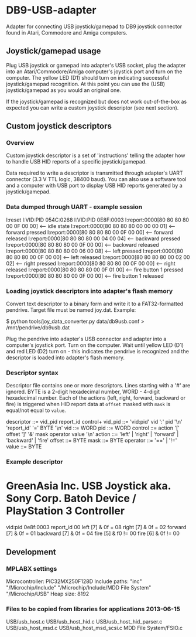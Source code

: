 DB9-USB-adapter
===============

Adapter for connecting USB joystick/gamepad to DB9 joystick connector found in
Atari, Commodore and Amiga computers.

Joystick/gamepad usage
----------------------

Plug USB joystick or gamepad into adapter's USB socket, plug the adapter into
an Atari/Commodore/Amiga computer's joystick port and turn on the computer.
The yellow LED (D1) should turn on indicating successful joystick/gamepad 
recognition. At this point you can use the (USB) joystick/gamepad as you would
an original one.

If the joystick/gamepad is recognized but does not work out-of-the-box
as expected you can write a custom joystick descriptor (see next section).

Custom joystick descriptors
---------------------------

### Overview

Custom joystick descriptor is a set of 'instructions' telling the adapter
how to handle USB HID reports of a specific joystick/gamepad.

Data required to write a descriptor is transmitted through adapter's UART
connector (3.3 V TTL logic, 38400 baud). You can also use a software tool
and a computer with USB port to display USB HID reports generated by a
joystick/gamepad.

### Data dumped through UART - example session

I:reset
I:VID:PID 054C:0268
I:VID:PID 0E8F:0003
I:report:0000[80 80 80 80 00 0F 00 00] <-- idle state
I:report:0000[80 80 80 80 00 00 00 01] <-- forward pressed
I:report:0000[80 80 80 80 00 0F 00 00] <-- forward released
I:report:0000[80 80 80 80 00 04 00 04] <-- backward pressed
I:report:0000[80 80 80 80 00 0F 00 00] <-- backward released
I:report:0000[80 80 80 80 00 06 00 08] <-- left pressed
I:report:0000[80 80 80 80 00 0F 00 00] <-- left released
I:report:0000[80 80 80 80 00 02 00 02] <-- right pressed
I:report:0000[80 80 80 80 00 0F 00 00] <-- right released
I:report:0000[80 80 80 80 00 0F 01 00] <-- fire button 1 pressed
I:report:0000[80 80 80 80 00 0F 00 00] <-- fire button 1 released

### Loading joystick descriptors into adapter's flash memory

Convert text descriptor to a binary form and write it to a FAT32-formatted
pendrive. Target file must be named joy.dat. Example:

  $ python tools/joy_data_converter.py data/db9usb.conf > /mnt/pendrive/db9usb.dat

Plug the pendrive into adapter's USB connector and adapter into a computer's
joystick port. Turn on the computer. Wait until yellow LED (D1) and red LED
(D2) turn on - this indicates the pendrive is recognized and the descriptor is
loaded into adapter's flash memory.

### Descriptor syntax

Descriptor file contains one or more descriptors. Lines starting with a '#'
are ignored. BYTE is a 2-digit hexadecimal number, WORD - 4-digit hexadecimal
number. Each of the actions (left, right, forward, backward or fire) is triggered when
HID report data at `offset` masked with `mask` is equal/not equal to `value`.

descriptor ::= vid_pid report_id control+
vid_pid ::= 'vid:pid' vid ':' pid '\n'
'report_id' '=' BYTE '\n'
vid ::= WORD
pid ::= WORD
control ::= action '[' offset ']' '&' mask operator value '\n'
action ::= 'left' | 'right' | 'forward' | 'backward' | 'fire'
offset ::= BYTE
mask ::= BYTE
operator ::= '==' | '!='
value ::= BYTE

### Example descriptor

# GreenAsia Inc. USB Joystick aka. Sony Corp. Batoh Device / PlayStation 3 Controller
vid:pid 0e8f:0003
report_id 00
left     [7] & 0f = 08
right    [7] & 0f = 02
forward  [7] & 0f = 01
backward [7] & 0f = 04
fire     [5] & f0 != 00
fire     [6] & 0f != 00

Development
-----------

### MPLABX settings

Microcontroller: PIC32MX250F128D
Include paths:
 "inc"
 "<LIBRARIES-FOR-APPLICATIONS-2013-06-15>/Microchip/Include"
 "<LIBRARIES-FOR-APPLICATIONS-2013-06-15>/Microchip/Include/MDD File System"
 "<LIBRARIES-FOR-APPLICATIONS-2013-06-15>/Microchip/USB"
Heap size: 8192

### Files to be copied from libraries for applications 2013-06-15
USB/usb_host.c
USB/usb_host_hid.c
USB/usb_host_hid_parser.c
USB/usb_host_msd.c
USB/usb_host_msd_scsi.c
MDD File System/FSIO.c
